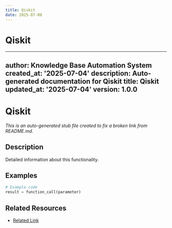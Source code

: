 ```yaml
---
title: Qiskit
date: 2025-07-08
---
```


# Qiskit

---
author: Knowledge Base Automation System
created_at: '2025-07-04'
description: Auto-generated documentation for Qiskit
title: Qiskit
updated_at: '2025-07-04'
version: 1.0.0
---

# Qiskit

*This is an auto-generated stub file created to fix a broken link from README.md.*

## Description

Detailed information about this functionality.

## Examples

```python
# Example code
result = function_call(parameter)
```

## Related Resources

- [Related Link](./related_resource.md)
